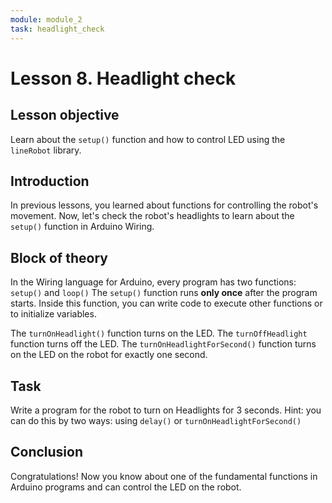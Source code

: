 ```yaml
---
module: module_2
task: headlight_check
---
```

# Lesson 8. Headlight check

## Lesson objective
Learn about the `setup()` function and how to control LED using the `lineRobot` library.

## Introduction
In previous lessons, you learned about functions for controlling the robot's movement. Now, let's check the robot's headlights to learn about the `setup()` function in Arduino Wiring.


## Block of theory
In the Wiring language for Arduino, every program has two functions: `setup()` and `loop()`
The `setup()` function runs **only once** after the program starts. Inside this function, you can write code to execute other functions or to initialize variables.

The `turnOnHeadlight()` function turns on the LED.
The `turnOffHeadlight` function turns off the LED.
The `turnOnHeadlightForSecond()` function turns on the LED on the robot for exactly one second.

## Task 
Write a program for the robot to turn on Headlights for 3 seconds. 
Hint: you can do this by two ways: using `delay()` or `turnOnHeadlightForSecond()`


## Conclusion
Congratulations! Now you know about one of the fundamental functions in Arduino programs and can control the LED on the robot.

